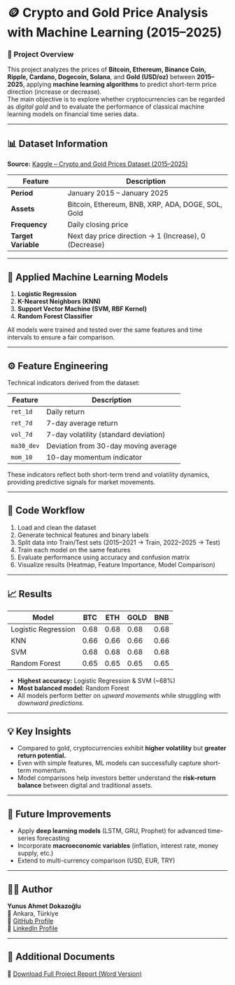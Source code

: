 # 🪙 Crypto and Gold Price Analysis with Machine Learning (2015–2025)

### 🎯 Project Overview
This project analyzes the prices of **Bitcoin, Ethereum, Binance Coin, Ripple, Cardano, Dogecoin, Solana**, and **Gold (USD/oz)** between **2015–2025**, applying **machine learning algorithms** to predict short-term price direction (increase or decrease).  
The main objective is to explore whether cryptocurrencies can be regarded as *digital gold* and to evaluate the performance of classical machine learning models on financial time series data.

---

## 📊 Dataset Information
**Source:** [Kaggle – Crypto and Gold Prices Dataset (2015–2025)](https://www.kaggle.com/datasets/muhamedumarjamil/crypto-and-gold-prices-dataset-20152025)

| Feature | Description |
|----------|--------------|
| **Period** | January 2015 – January 2025 |
| **Assets** | Bitcoin, Ethereum, BNB, XRP, ADA, DOGE, SOL, Gold |
| **Frequency** | Daily closing price |
| **Target Variable** | Next day price direction → 1 (Increase), 0 (Decrease) |

---

## 🧠 Applied Machine Learning Models
1. **Logistic Regression**  
2. **K-Nearest Neighbors (KNN)**  
3. **Support Vector Machine (SVM, RBF Kernel)**  
4. **Random Forest Classifier**

All models were trained and tested over the same features and time intervals to ensure a fair comparison.

---

## ⚙️ Feature Engineering
Technical indicators derived from the dataset:

| Feature | Description |
|----------|--------------|
| `ret_1d` | Daily return |
| `ret_7d` | 7-day average return |
| `vol_7d` | 7-day volatility (standard deviation) |
| `ma30_dev` | Deviation from 30-day moving average |
| `mom_10` | 10-day momentum indicator |

These indicators reflect both short-term trend and volatility dynamics, providing predictive signals for market movements.

---

## 🧩 Code Workflow
1. Load and clean the dataset  
2. Generate technical features and binary labels  
3. Split data into Train/Test sets (2015–2021 → Train, 2022–2025 → Test)  
4. Train each model on the same features  
5. Evaluate performance using accuracy and confusion matrix  
6. Visualize results (Heatmap, Feature Importance, Model Comparison)

---

## 📈 Results
| Model | BTC | ETH | GOLD | BNB |
|--------|-----|-----|------|-----|
| Logistic Regression | 0.68 | 0.68 | 0.68 | 0.68 |
| KNN | 0.66 | 0.66 | 0.66 | 0.66 |
| SVM | 0.68 | 0.68 | 0.68 | 0.68 |
| Random Forest | 0.65 | 0.65 | 0.65 | 0.65 |

- **Highest accuracy:** Logistic Regression & SVM (~68%)  
- **Most balanced model:** Random Forest  
- All models perform better on *upward movements* while struggling with *downward predictions.*

---

## 💡 Key Insights
- Compared to gold, cryptocurrencies exhibit **higher volatility** but **greater return potential.**  
- Even with simple features, ML models can successfully capture short-term momentum.  
- Model comparisons help investors better understand the **risk–return balance** between digital and traditional assets.

---

## 🚀 Future Improvements
- Apply **deep learning models** (LSTM, GRU, Prophet) for advanced time-series forecasting  
- Incorporate **macroeconomic variables** (inflation, interest rate, money supply, etc.)  
- Extend to multi-currency comparison (USD, EUR, TRY)

---

## 👨‍💻 Author
**Yunus Ahmet Dokazoğlu**  
📍 Ankara, Türkiye  
🔗 [GitHub Profile](https://github.com/AhmetDokazoglu)  
🔗 [LinkedIn Profile](https://www.linkedin.com/in/ahmet-dokazo%C4%9Flu-9660b2346/)

---

## 📎 Additional Documents  
📄 [Download Full Project Report (Word Version)](https://github.com/AhmetDokazoglu/Crypto-and-Gold-Price-Analysis-ML/raw/refs/heads/main/Kripto%20ve%20Alt%C4%B1n%20Fiyatlar%C4%B1n%C4%B1n%20Analizi%20ve%20Makine%20%C3%96%C4%9Frenmesi%20ile%20%C3%96ng%C3%B6r%C3%BCs%C3%BC.docx)

